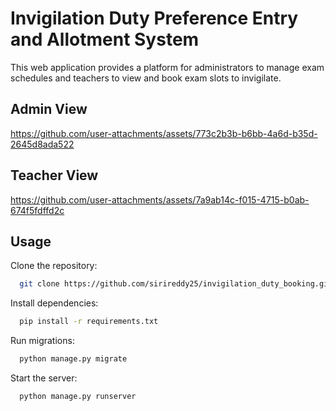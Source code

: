 
# Invigilation Duty Preference Entry and Allotment System

This web application provides a platform for administrators to manage exam schedules and teachers to view and book exam slots to invigilate.


## Admin View
https://github.com/user-attachments/assets/773c2b3b-b6bb-4a6d-b35d-2645d8ada522


## Teacher View
https://github.com/user-attachments/assets/7a9ab14c-f015-4715-b0ab-674f5fdffd2c


## Usage

Clone the repository:
```bash
  git clone https://github.com/sirireddy25/invigilation_duty_booking.git
```
Install dependencies:
```bash
  pip install -r requirements.txt
```
Run migrations:
```bash
  python manage.py migrate
```
Start the server:
```bash
  python manage.py runserver
```






